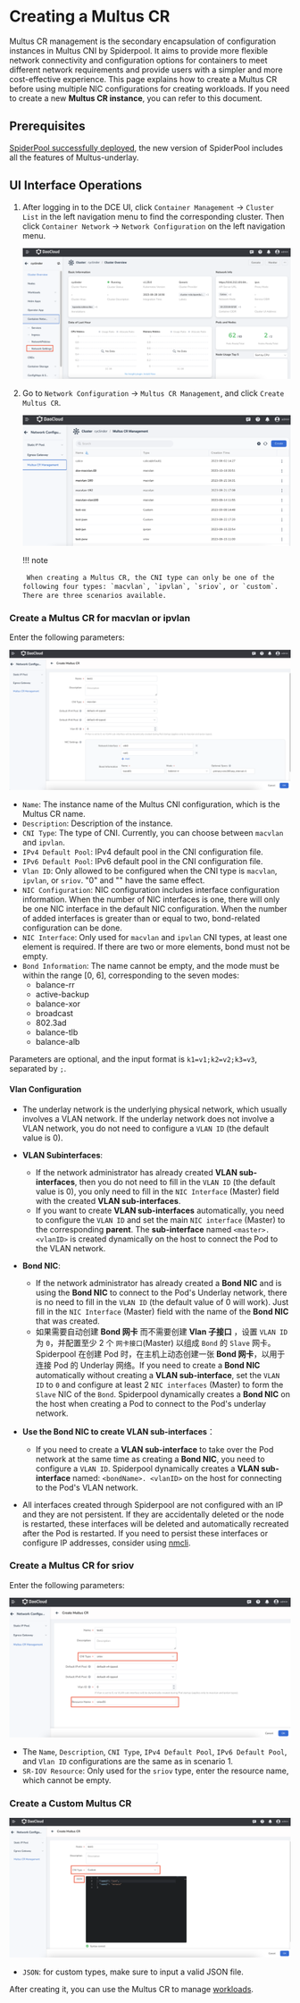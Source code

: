 # Creating a Multus CR

Multus CR management is the secondary encapsulation of configuration instances in Multus CNI by Spiderpool. It aims to provide more flexible network connectivity and configuration options for containers to meet different network requirements and provide users with a simpler and more cost-effective experience. This page explains how to create a Multus CR before using multiple NIC configurations for creating workloads.
If you need to create a new **Multus CR instance**, you can refer to this document.


## Prerequisites

[SpiderPool successfully deployed](../modules/spiderpool/install.md), the new version of SpiderPool includes all the features of Multus-underlay.

## UI Interface Operations

1. After logging in to the DCE UI, click `Container Management` -> `Cluster List` in the left navigation menu to find the corresponding cluster. Then click `Container Network` -> `Network Configuration` on the left navigation menu.

    ![config](../images/networkconfig01.png)

2. Go to `Network Configuration` -> `Multus CR Management`, and click `Create Multus CR`.

    ![Multus CR 管理](../images/networkconfig02.png)

    !!! note

        When creating a Multus CR, the CNI type can only be one of the following four types: `macvlan`, `ipvlan`, `sriov`, or `custom`. There are three scenarios available.

### Create a Multus CR for macvlan or ipvlan

Enter the following parameters:

![multus cr](../images/networkconfig03.png)

- `Name`: The instance name of the Multus CNI configuration, which is the Multus CR name.
- `Description`: Description of the instance.
- `CNI Type`: The type of CNI. Currently, you can choose between `macvlan` and `ipvlan`.
- `IPv4 Default Pool`: IPv4 default pool in the CNI configuration file.
- `IPv6 Default Pool`: IPv6 default pool in the CNI configuration file.
- `Vlan ID`: Only allowed to be configured when the CNI type is `macvlan`, `ipvlan`, or `sriov`. "0" and "" have the same effect.
- `NIC Configuration`: NIC configuration includes interface configuration information. When the number of NIC interfaces is one, there will only be one NIC interface in the default NIC configuration. When the number of added interfaces is greater than or equal to two, bond-related configuration can be done.
- `NIC Interface`: Only used for `macvlan` and `ipvlan` CNI types, at least one element is required. If there are two or more elements, bond must not be empty.
- `Bond Information`: The name cannot be empty, and the mode must be within the range [0, 6], corresponding to the seven modes:
    - balance-rr
    - active-backup
    - balance-xor
    - broadcast
    - 802.3ad
    - balance-tlb
    - balance-alb

Parameters are optional, and the input format is `k1=v1;k2=v2;k3=v3`, separated by `;`.

#### Vlan Configuration

- The underlay network is the underlying physical network, which usually involves a VLAN network. If the underlay network does not involve a VLAN network, you do not need to configure a `VLAN ID` (the default value is 0).
- **VLAN Subinterfaces**:
    - If the network administrator has already created **VLAN sub-interfaces**, then you do not need to fill in the `VLAN ID` (the default value is 0), you only need to fill in the `NIC Interface` (Master) field with the created **VLAN sub-interfaces**.
    - If you want to create **VLAN sub-interfaces** automatically, you need to configure the `VLAN ID` and set the main `NIC interface` (Master) to the corresponding **parent**. The **sub-interface** named `<master>.<vlanID>` is created dynamically on the host to connect the Pod to the VLAN network.
- **Bond NIC**:
    - If the network administrator has already created a **Bond NIC** and is using the **Bond NIC** to connect to the Pod's Underlay network, there is no need to fill in the `VLAN ID` (the default value of 0 will work). Just fill in the `NIC Interface` (Master) field with the name of the **Bond NIC** that was created.
    - 如果需要自动创建 **Bond 网卡** 而不需要创建 **Vlan 子接口** ，设置 `VLAN ID` 为 `0`，并配置至少 2 个 `网卡接口`(Master)  以组成 `Bond` 的 `Slave` 网卡。Spiderpool 在创建 Pod 时，在主机上动态创建一张 **Bond 网卡**，以用于连接 Pod 的 Underlay 网络。If you need to create a **Bond NIC** automatically without creating a **VLAN sub-interface**, set the `VLAN ID` to `0` and configure at least 2 `NIC interfaces` (Master) to form the `Slave` NIC of the `Bond`. Spiderpool dynamically creates a **Bond NIC** on the host when creating a Pod to connect to the Pod's underlay network.

- **Use the Bond NIC to create VLAN sub-interfaces**：
    - If you need to create a **VLAN sub-interface** to take over the Pod network at the same time as creating a **Bond NIC**, you need to configure a `VLAN ID`. Spiderpool dynamically creates a **VLAN sub-interface** named: `<bondName>. <vlanID>` on the host for connecting to the Pod's VLAN network.
- All interfaces created through Spiderpool are not configured with an IP and they are not persistent. If they are accidentally deleted or the node is restarted, these interfaces will be deleted and automatically recreated after the Pod is restarted. If you need to persist these interfaces or configure IP addresses, consider using [nmcli](https://networkmanager.dev/docs/api/latest/nmcli.html).

### Create a Multus CR for sriov

Enter the following parameters:

![multus cr](../images/networkconfig04.png)

- The `Name`, `Description`, `CNI Type`, `IPv4 Default Pool`, `IPv6 Default Pool`, and `Vlan ID` configurations are the same as in scenario 1.
- `SR-IOV Resource`: Only used for the `sriov` type, enter the resource name, which cannot be empty.

### Create a Custom  Multus CR

![multus cr](../images/networkconfig05.png)

- `JSON`: for custom types, make sure to input a valid JSON file.

After creating it, you can use the Multus CR to manage [workloads](../modules/spiderpool/usage.md).
